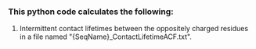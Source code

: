 ### This python code calculates the following:

1) Intermittent contact lifetimes between the oppositely charged residues in a file named "{SeqName}_ContactLifetimeACF.txt".
